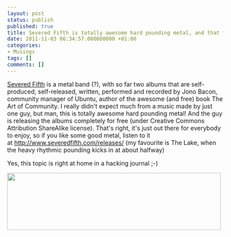 ```yaml
---
layout: post
status: publish
published: true
title: Severed Fifth is totally awesome hard pounding metal, and that for free
date: 2011-11-03 06:34:57.000000000 +01:00
categories:
- Musings
tags: []
comments: []
---
```

<a href="http://www.severedfifth.com/">Severed Fifth</a> is a metal band (?), with so far two albums that are self-produced, self-released, written, performed and recorded by Jono Bacon, community manager of Ubuntu, author of the awesome (and free) book The Art of Community. I really didn't expect much from a music made by just one guy, but man, this is totally awesome hard pounding metal! And the guy is releasing the albums completely for free (under Creative Commons Attribution ShareAlike license). That's right, it's just out there for everybody to enjoy, so if you like some good metal, listen to it at <a href="http://www.severedfifth.com/releases/">http://www.severedfifth.com/releases/</a> (my favourite is The Lake, when the heavy rhythmic pounding kicks in at about halfway)

Yes, this topic is right at home in a hacking journal ;-)

<a href="http://www.severedfifth.com/releases/"><img class="alignnone size-full wp-image-418" title="severedfifth" src="http://wp.janosgyerik.com/wp-content/uploads/2011/11/severedfifth.jpg" alt="" width="497" height="133" /></a>
